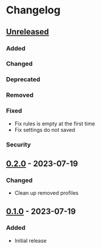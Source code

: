 # Changelog

## [Unreleased]

### Added

### Changed

### Deprecated

### Removed

### Fixed
- Fix rules is empty at the first time
- Fix settings do not saved

### Security

## [0.2.0] - 2023-07-19

### Changed
- Clean up removed profiles

## [0.1.0] - 2023-07-19

### Added
- Initial release

[Unreleased]: https://github.com/Omico/intellij-settings-hero/compare/v0.2.0...HEAD
[0.2.0]: https://github.com/Omico/intellij-settings-hero/compare/v0.1.0...v0.2.0
[0.1.0]: https://github.com/Omico/intellij-settings-hero/commits/v0.1.0
